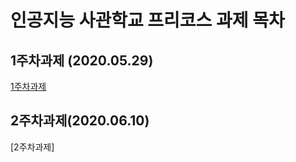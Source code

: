 # 인공지능 사관학교 프리코스 과제 목차

## 1주차과제 (2020.05.29)

[1주차과제](https://github.com/ggangch128/test4/blob/master/1%EC%A3%BC%EC%B0%A8%EA%B3%BC%EC%A0%9C.ipynb)


## 2주차과제(2020.06.10)

[2주차과제]
